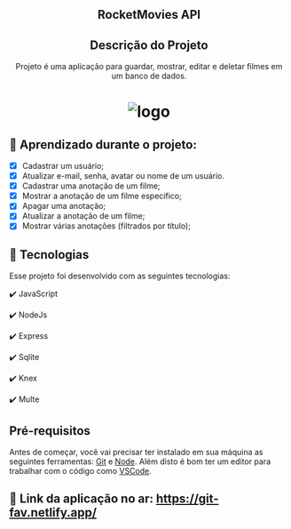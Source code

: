<h1 align="center">
  <h2 align="center"> RocketMovies API </h2>  
</h1>

<h2 align="center" >Descrição do Projeto</h2> 
<p align="center">
  Projeto é uma aplicação para guardar, mostrar, editar e deletar filmes em um banco de dados.
</p>

<h1 align="center"> 
  <img alt="logo" title="#logo" src="./assets/git-fav.gif" /> 
</h1>  

## 🔎 Aprendizado durante o projeto:

- [x] Cadastrar um usuário;
- [x] Atualizar e-mail, senha, avatar ou nome de um usuário.
- [x] Cadastrar uma anotação de um filme;
- [x] Mostrar a anotação de um filme especifico;
- [x] Apagar uma anotação;
- [x] Atualizar a anotação de um filme;
- [x] Mostrar várias anotações (filtrados por título);

## :rocket: Tecnologias 

Esse projeto foi desenvolvido com as seguintes tecnologias:

✔️ JavaScript

✔️ NodeJs

✔️ Express

✔️ Sqlite

✔️ Knex

✔️ Multe



<h2>Pré-requisitos</h2>

Antes de começar, você vai precisar ter instalado em sua máquina as seguintes ferramentas:
[Git](https://git-scm.com) e [Node](https://nodejs.org/pt-br/).
Além disto é bom ter um editor para trabalhar com o código como [VSCode](https://code.visualstudio.com/).

## 🔗 Link da aplicação no ar: https://git-fav.netlify.app/

